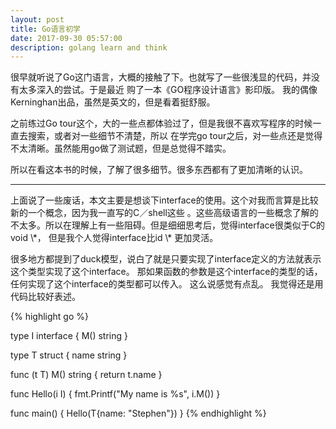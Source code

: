 ```yaml
---
layout: post
title: Go语言初学
date: 2017-09-30 05:57:00
description: golang learn and think
---
```


很早就听说了Go这门语言，大概的接触了下。也就写了一些很浅显的代码，并没有太多深入的尝试。于是最近
购了一本《GO程序设计语言》影印版。 我的偶像 Kerninghan出品，虽然是英文的，但是看着挺舒服。

之前练过Go tour这个，大的一些点都体验过了，但是我很不喜欢写程序的时候一直去搜索，或者对一些细节不清楚，所以
在学完go tour之后，对一些点还是觉得不太清晰。虽然能用go做了测试题，但是总觉得不踏实。

所以在看这本书的时候，了解了很多细节。很多东西都有了更加清晰的认识。

<hr>
上面说了一些废话，本文主要是想谈下interface的使用。这个对我而言算是比较新的一个概念，因为我一直写的C／shell这些
。这些高级语言的一些概念了解的不太多。所以在理解上有一些阻碍。但是细细思考后，觉得interface很类似于C的void \*，
但是我个人觉得interface比id \* 更加灵活。

很多地方都提到了duck模型，说白了就是只要实现了interface定义的方法就表示这个类型实现了这个interface。
那如果函数的参数是这个interface的类型的话，任何实现了这个interface的类型都可以传入。 这么说感觉有点乱。
我觉得还是用代码比较好表述。

{% highlight go %}

type I interface {
  M() string
}

type T struct {
  name string
}

func (t T) M() string {
  return t.name
}

func Hello(i I) {
  fmt.Printf("My name is %s", i.M())
}

func main() {
  Hello(T{name: "Stephen"})
}
{% endhighlight %}
